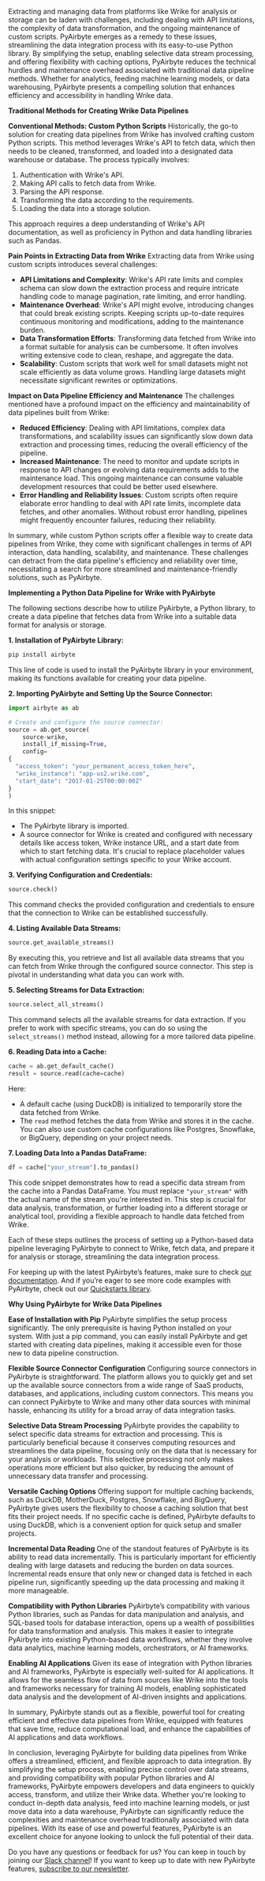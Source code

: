 Extracting and managing data from platforms like Wrike for analysis or storage can be laden with challenges, including dealing with API limitations, the complexity of data transformation, and the ongoing maintenance of custom scripts. PyAirbyte emerges as a remedy to these issues, streamlining the data integration process with its easy-to-use Python library. By simplifying the setup, enabling selective data stream processing, and offering flexibility with caching options, PyAirbyte reduces the technical hurdles and maintenance overhead associated with traditional data pipeline methods. Whether for analytics, feeding machine learning models, or data warehousing, PyAirbyte presents a compelling solution that enhances efficiency and accessibility in handling Wrike data.

**Traditional Methods for Creating Wrike Data Pipelines**

**Conventional Methods: Custom Python Scripts**
Historically, the go-to solution for creating data pipelines from Wrike has involved crafting custom Python scripts. This method leverages Wrike's API to fetch data, which then needs to be cleaned, transformed, and loaded into a designated data warehouse or database. The process typically involves:

1. Authentication with Wrike's API.
2. Making API calls to fetch data from Wrike.
3. Parsing the API response.
4. Transforming the data according to the requirements.
5. Loading the data into a storage solution.

This approach requires a deep understanding of Wrike's API documentation, as well as proficiency in Python and data handling libraries such as Pandas.

**Pain Points in Extracting Data from Wrike**
Extracting data from Wrike using custom scripts introduces several challenges:

- **API Limitations and Complexity**: Wrike's API rate limits and complex schema can slow down the extraction process and require intricate handling code to manage pagination, rate limiting, and error handling.
- **Maintenance Overhead**: Wrike's API might evolve, introducing changes that could break existing scripts. Keeping scripts up-to-date requires continuous monitoring and modifications, adding to the maintenance burden.
- **Data Transformation Efforts**: Transforming data fetched from Wrike into a format suitable for analysis can be cumbersome. It often involves writing extensive code to clean, reshape, and aggregate the data.
- **Scalability**: Custom scripts that work well for small datasets might not scale efficiently as data volume grows. Handling large datasets might necessitate significant rewrites or optimizations.

**Impact on Data Pipeline Efficiency and Maintenance**
The challenges mentioned have a profound impact on the efficiency and maintainability of data pipelines built from Wrike:

- **Reduced Efficiency**: Dealing with API limitations, complex data transformations, and scalability issues can significantly slow down data extraction and processing times, reducing the overall efficiency of the pipeline.
- **Increased Maintenance**: The need to monitor and update scripts in response to API changes or evolving data requirements adds to the maintenance load. This ongoing maintenance can consume valuable development resources that could be better used elsewhere.
- **Error Handling and Reliability Issues**: Custom scripts often require elaborate error handling to deal with API rate limits, incomplete data fetches, and other anomalies. Without robust error handling, pipelines might frequently encounter failures, reducing their reliability.

In summary, while custom Python scripts offer a flexible way to create data pipelines from Wrike, they come with significant challenges in terms of API interaction, data handling, scalability, and maintenance. These challenges can detract from the data pipeline's efficiency and reliability over time, necessitating a search for more streamlined and maintenance-friendly solutions, such as PyAirbyte.

**Implementing a Python Data Pipeline for Wrike with PyAirbyte**

The following sections describe how to utilize PyAirbyte, a Python library, to create a data pipeline that fetches data from Wrike into a suitable data format for analysis or storage.

**1. Installation of PyAirbyte Library:**
```python
pip install airbyte
```
This line of code is used to install the PyAirbyte library in your environment, making its functions available for creating your data pipeline.

**2. Importing PyAirbyte and Setting Up the Source Connector:**
```python
import airbyte as ab

# Create and configure the source connector:
source = ab.get_source(
    source-wrike,
    install_if_missing=True,
    config=
{
  "access_token": "your_permanent_access_token_here",
  "wrike_instance": "app-us2.wrike.com",
  "start_date": "2017-01-25T00:00:00Z"
}
)
```
In this snippet:
- The PyAirbyte library is imported.
- A source connector for Wrike is created and configured with necessary details like access token, Wrike instance URL, and a start date from which to start fetching data. It's crucial to replace placeholder values with actual configuration settings specific to your Wrike account.

**3. Verifying Configuration and Credentials:**
```python
source.check()
```
This command checks the provided configuration and credentials to ensure that the connection to Wrike can be established successfully.

**4. Listing Available Data Streams:**
```python
source.get_available_streams()
```
By executing this, you retrieve and list all available data streams that you can fetch from Wrike through the configured source connector. This step is pivotal in understanding what data you can work with.

**5. Selecting Streams for Data Extraction:**
```python
source.select_all_streams()
```
This command selects all the available streams for data extraction. If you prefer to work with specific streams, you can do so using the `select_streams()` method instead, allowing for a more tailored data pipeline.

**6. Reading Data into a Cache:**
```python
cache = ab.get_default_cache()
result = source.read(cache=cache)
```
Here:
- A default cache (using DuckDB) is initialized to temporarily store the data fetched from Wrike.
- The `read` method fetches the data from Wrike and stores it in the cache. You can also use custom cache configurations like Postgres, Snowflake, or BigQuery, depending on your project needs.

**7. Loading Data Into a Pandas DataFrame:**
```python
df = cache["your_stream"].to_pandas()
```
This code snippet demonstrates how to read a specific data stream from the cache into a Pandas DataFrame. You must replace `"your_stream"` with the actual name of the stream you're interested in. This step is crucial for data analysis, transformation, or further loading into a different storage or analytical tool, providing a flexible approach to handle data fetched from Wrike.

Each of these steps outlines the process of setting up a Python-based data pipeline leveraging PyAirbyte to connect to Wrike, fetch data, and prepare it for analysis or storage, streamlining the data integration process.

For keeping up with the latest PyAirbyte’s features, make sure to check [our documentation](https://docs.airbyte.com/using-airbyte/pyairbyte/getting-started). And if you’re eager to see more code examples with PyAirbyte, check out our [Quickstarts library](https://github.com/airbytehq/quickstarts/tree/main/pyairbyte_notebooks).

**Why Using PyAirbyte for Wrike Data Pipelines**

**Ease of Installation with Pip**
PyAirbyte simplifies the setup process significantly. The only prerequisite is having Python installed on your system. With just a pip command, you can easily install PyAirbyte and get started with creating data pipelines, making it accessible even for those new to data pipeline construction.

**Flexible Source Connector Configuration**
Configuring source connectors in PyAirbyte is straightforward. The platform allows you to quickly get and set up the available source connectors from a wide range of SaaS products, databases, and applications, including custom connectors. This means you can connect PyAirbyte to Wrike and many other data sources with minimal hassle, enhancing its utility for a broad array of data integration tasks.

**Selective Data Stream Processing**
PyAirbyte provides the capability to select specific data streams for extraction and processing. This is particularly beneficial because it conserves computing resources and streamlines the data pipeline, focusing only on the data that is necessary for your analysis or workloads. This selective processing not only makes operations more efficient but also quicker, by reducing the amount of unnecessary data transfer and processing.

**Versatile Caching Options**
Offering support for multiple caching backends, such as DuckDB, MotherDuck, Postgres, Snowflake, and BigQuery, PyAirbyte gives users the flexibility to choose a caching solution that best fits their project needs. If no specific cache is defined, PyAirbyte defaults to using DuckDB, which is a convenient option for quick setup and smaller projects.

**Incremental Data Reading**
One of the standout features of PyAirbyte is its ability to read data incrementally. This is particularly important for efficiently dealing with large datasets and reducing the burden on data sources. Incremental reads ensure that only new or changed data is fetched in each pipeline run, significantly speeding up the data processing and making it more manageable.

**Compatibility with Python Libraries**
PyAirbyte’s compatibility with various Python libraries, such as Pandas for data manipulation and analysis, and SQL-based tools for database interaction, opens up a wealth of possibilities for data transformation and analysis. This makes it easier to integrate PyAirbyte into existing Python-based data workflows, whether they involve data analytics, machine learning models, orchestrators, or AI frameworks. 

**Enabling AI Applications**
Given its ease of integration with Python libraries and AI frameworks, PyAirbyte is especially well-suited for AI applications. It allows for the seamless flow of data from sources like Wrike into the tools and frameworks necessary for training AI models, enabling sophisticated data analysis and the development of AI-driven insights and applications.

In summary, PyAirbyte stands out as a flexible, powerful tool for creating efficient and effective data pipelines from Wrike, equipped with features that save time, reduce computational load, and enhance the capabilities of AI applications and data workflows.

In conclusion, leveraging PyAirbyte for building data pipelines from Wrike offers a streamlined, efficient, and flexible approach to data integration. By simplifying the setup process, enabling precise control over data streams, and providing compatibility with popular Python libraries and AI frameworks, PyAirbyte empowers developers and data engineers to quickly access, transform, and utilize their Wrike data. Whether you're looking to conduct in-depth data analysis, feed into machine learning models, or just move data into a data warehouse, PyAirbyte can significantly reduce the complexities and maintenance overhead traditionally associated with data pipelines. With its ease of use and powerful features, PyAirbyte is an excellent choice for anyone looking to unlock the full potential of their data.

Do you have any questions or feedback for us? You can keep in touch by joining our [Slack channel](https://airbyte.com/community/community)! If you want to keep up to date with new PyAirbyte features, [subscribe to our newsletter](https://airbyte.com/community/newsletter).
